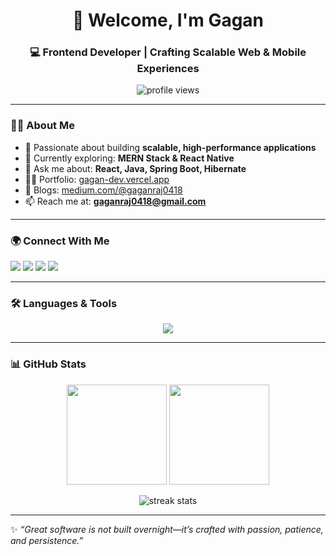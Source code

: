 <h1 align="center">👋 Welcome, I'm Gagan</h1>
<h3 align="center">💻 Frontend Developer | Crafting Scalable Web & Mobile Experiences</h3>

<p align="center">
  <img src="https://komarev.com/ghpvc/?username=gagans18&label=Profile%20Views&color=0e75b6&style=flat" alt="profile views" />
</p>

---

### 👨‍💻 About Me
- 🚀 Passionate about building **scalable, high-performance applications**  
- 🌱 Currently exploring: **MERN Stack & React Native**  
- 💬 Ask me about: **React, Java, Spring Boot, Hibernate**  
- 👨‍💻 Portfolio: [gagan-dev.vercel.app](https://gagan-dev.vercel.app/)  
- 📝 Blogs: [medium.com/@gaganraj0418](https://medium.com/@gaganraj0418)  
- 📫 Reach me at: **gaganraj0418@gmail.com**

---

### 🌍 Connect With Me
<p align="left">
  <a href="https://linkedin.com/in/gagans18" target="_blank"><img src="https://img.shields.io/badge/LinkedIn-0077B5?style=for-the-badge&logo=linkedin&logoColor=white"/></a>
  <a href="https://instagram.com/skybound.tech" target="_blank"><img src="https://img.shields.io/badge/Instagram-E4405F?style=for-the-badge&logo=instagram&logoColor=white"/></a>
  <a href="https://medium.com/@gaganraj0418" target="_blank"><img src="https://img.shields.io/badge/Medium-12100E?style=for-the-badge&logo=medium&logoColor=white"/></a>
  <a href="https://www.youtube.com/c/@skytech8873" target="_blank"><img src="https://img.shields.io/badge/YouTube-FF0000?style=for-the-badge&logo=youtube&logoColor=white"/></a>
</p>

---

### 🛠️ Languages & Tools
<p align="center">
  <img src="https://skillicons.dev/icons?i=html,css,js,ts,react,redux,nextjs,nodejs,express,graphql,tailwind,bootstrap,webpack,mui,docker,git,github,mysql,mongodb,java,spring,hibernate,postman,php,firebase" />
</p>

---

### 📊 GitHub Stats
<p align="center">
  <img src="https://github-readme-stats.vercel.app/api?username=gagans18&show_icons=true&theme=tokyonight" height="160px"/>
  <img src="https://github-readme-stats.vercel.app/api/top-langs/?username=gagans18&layout=compact&theme=tokyonight" height="160px"/>
</p>

<p align="center">
  <img src="https://github-readme-streak-stats.herokuapp.com/?user=gagans18&theme=tokyonight" alt="streak stats"/>
</p>

---

✨ *“Great software is not built overnight—it’s crafted with passion, patience, and persistence.”*
